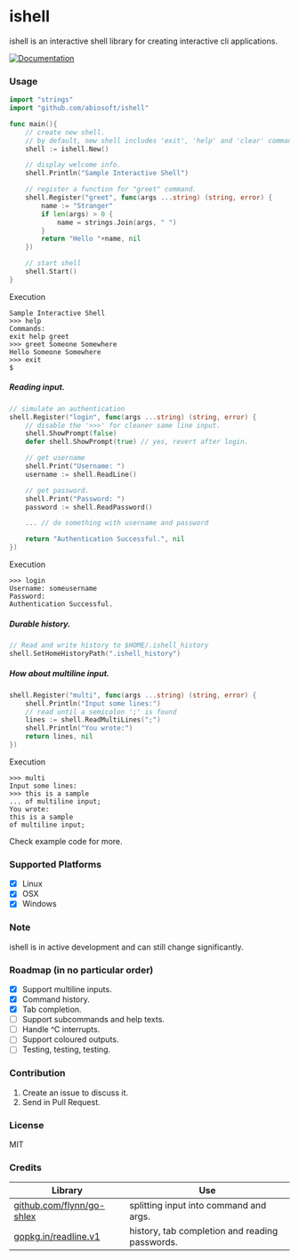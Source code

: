 # ishell
ishell is an interactive shell library for creating interactive cli applications.

[![Documentation](https://img.shields.io/badge/godoc-reference-blue.svg?style=flat-square)](https://godoc.org/github.com/abiosoft/ishell)

### Usage

```go
import "strings"
import "github.com/abiosoft/ishell"

func main(){
    // create new shell.
    // by default, new shell includes 'exit', 'help' and 'clear' commands.
    shell := ishell.New()

	// display welcome info.
	shell.Println("Sample Interactive Shell")

	// register a function for "greet" command.
    shell.Register("greet", func(args ...string) (string, error) {
        name := "Stranger"
        if len(args) > 0 {
            name = strings.Join(args, " ")
        }
		return "Hello "+name, nil
	})

	// start shell
	shell.Start()
}
```
Execution
```
Sample Interactive Shell
>>> help
Commands:
exit help greet
>>> greet Someone Somewhere
Hello Someone Somewhere
>>> exit
$
```

##### Reading input.
```go
// simulate an authentication
shell.Register("login", func(args ...string) (string, error) {
	// disable the '>>>' for cleaner same line input.
	shell.ShowPrompt(false)
	defer shell.ShowPrompt(true) // yes, revert after login.

    // get username
	shell.Print("Username: ")
	username := shell.ReadLine()

    // get password.
	shell.Print("Password: ")
	password := shell.ReadPassword()

	... // do something with username and password

    return "Authentication Successful.", nil
})
```
Execution
```
>>> login
Username: someusername
Password:
Authentication Successful.
```

##### Durable history.
```go
// Read and write history to $HOME/.ishell_history
shell.SetHomeHistoryPath(".ishell_history")
```

##### How about multiline input.
```go
shell.Register("multi", func(args ...string) (string, error) {
	shell.Println("Input some lines:")
	// read until a semicolon ';' is found
	lines := shell.ReadMultiLines(";")
	shell.Println("You wrote:")
	return lines, nil
})
```
Execution
```
>>> multi
Input some lines:
>>> this is a sample 
... of multiline input;
You wrote:
this is a sample
of multiline input;
```

Check example code for more.

### Supported Platforms
* [x] Linux
* [x] OSX
* [x] Windows

### Note
ishell is in active development and can still change significantly.

### Roadmap (in no particular order)
* [x] Support multiline inputs.
* [x] Command history.
* [x] Tab completion.
* [ ] Support subcommands and help texts.
* [ ] Handle ^C interrupts.
* [ ] Support coloured outputs.
* [ ] Testing, testing, testing.

### Contribution
1. Create an issue to discuss it.
2. Send in Pull Request.

### License
MIT

### Credits
Library | Use
------- | -----
[github.com/flynn/go-shlex](http://github.com/flynn/go-shlex) | splitting input into command and args.
[gopkg.in/readline.v1](http://gopkg.in/readline.v1) | history, tab completion and reading passwords.

